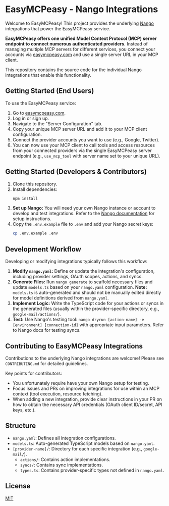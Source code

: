 # EasyMCPeasy - Nango Integrations

Welcome to EasyMCPeasy! This project provides the underlying [Nango](https://nango.dev) integrations that power the EasyMCPeasy service.

**EasyMCPeasy offers one unified Model Context Protocol (MCP) server endpoint to connect numerous authenticated providers.** Instead of managing multiple MCP servers for different services, you connect your accounts via [easymcpeasy.com](https://easymcpeasy.com) and use a single server URL in your MCP client.

This repository contains the source code for the individual Nango integrations that enable this functionality.

## Getting Started (End Users)

To use the EasyMCPeasy service:

1.  Go to [easymcpeasy.com](https://easymcpeasy.com).
2.  Log in or sign up.
3.  Navigate to the "Server Configuration" tab.
4.  Copy your unique MCP server URL and add it to your MCP client configuration.
5.  Connect the provider accounts you want to use (e.g., Google, Twitter).
6.  You can now use your MCP client to call tools and access resources from your connected providers via the single EasyMCPeasy server endpoint (e.g., `use_mcp_tool` with server name set to your unique URL).

## Getting Started (Developers & Contributors)

1.  Clone this repository.
2.  Install dependencies:
    ```bash
    npm install
    ```
3.  **Set up Nango:** You will need your own Nango instance or account to develop and test integrations. Refer to the [Nango documentation](https://docs.nango.dev/getting-started/introduction) for setup instructions.
4.  Copy the `.env.example` file to `.env` and add your Nango secret keys:
    ```bash
    cp .env.example .env
    ```

## Development Workflow

Developing or modifying integrations typically follows this workflow:

1.  **Modify `nango.yaml`:** Define or update the integration's configuration, including provider settings, OAuth scopes, actions, and syncs.
2.  **Generate Files:** Run `nango generate` to scaffold necessary files and update `models.ts` based on your `nango.yaml` configuration. **Note:** `models.ts` is auto-generated and should not be manually edited directly for model definitions derived from `nango.yaml`.
3.  **Implement Logic:** Write the TypeScript code for your actions or syncs in the generated files (usually within the provider-specific directory, e.g., `google-mail/actions/`).
4.  **Test:** Use Nango's testing tool: `nango dryrun [action-name] -e [environment] [connection-id]` with appropriate input parameters. Refer to Nango docs for testing syncs.

## Contributing to EasyMCPeasy Integrations

Contributions to the underlying Nango integrations are welcome! Please see `CONTRIBUTING.md` for detailed guidelines.

Key points for contributors:

-   You unfortunately require have your own Nango setup for testing.
-   Focus issues and PRs on improving integrations for use within an MCP context (tool execution, resource fetching).
-   When adding a new integration, provide clear instructions in your PR on how to obtain the necessary API credentials (OAuth client ID/secret, API keys, etc.).

## Structure

-   `nango.yaml`: Defines all integration configurations.
-   `models.ts`: Auto-generated TypeScript models based on `nango.yaml`.
-   `[provider-name]/`: Directory for each specific integration (e.g., `google-mail/`).
    -   `actions/`: Contains action implementations.
    -   `syncs/`: Contains sync implementations.
    -   `types.ts`: Contains provider-specific types not defined in `nango.yaml`.

## License

[MIT](LICENSE)
